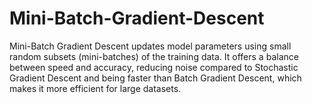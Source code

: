 # Mini-Batch-Gradient-Descent
Mini-Batch Gradient Descent updates model parameters using small random subsets (mini-batches) of the training data. It offers a balance between speed and accuracy, reducing noise compared to Stochastic Gradient Descent and being faster than Batch Gradient Descent, which makes it more efficient for large datasets.
